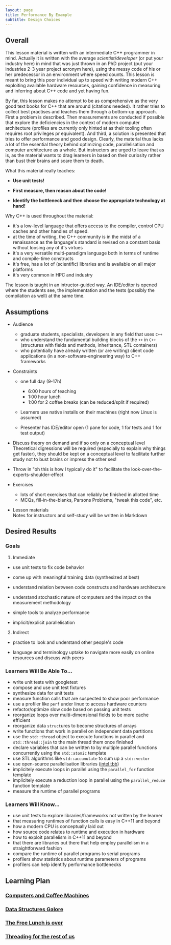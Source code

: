 ```yaml
---
layout: page
title: Performance By Example
subtitle: Design Choices
---
```


## Overall

This lesson material is written with an intermediate C++ programmer in mind. Actually it is written with the average _scientist_/_developer_ (or put your industry here) in mind that was just thrown in an PhD project (put your industries 2-3 year project acronym here), using the messy code of his or her predecessor in an environment where speed counts. This lesson is meant to bring this poor individual up to speed with writing modern C++ exploiting available hardware resources, gaining confidence in measuring and inferring about C++ code and yet having fun. 

By far, this lesson makes no attempt to be as comprehensive as the very good text books for C++ that are around (citations needed). It rather tries to collect best practises and teaches them through a bottom-up approach. First a problem is described. Then measurements are conducted if possible that explore the deficiencies in the context of modern computer architecture (profiles are currently only hinted at as their tooling often requires root privileges pr equivalent). And third, a solution is presented that tries to offer performance and good design. Clearly, the material thus lacks a lot of the essential theory behind optimizing code, parallelisation and computer architecture as a whole. But instructors are urged to leave that as is, as the material wants to drag learners in based on their curiosity rather than bust their brains and scare them to death.

What this material really teaches:

* __Use unit tests!__

* __First measure, then reason about the code!__

* __Identify the bottleneck and then choose the appropriate technology at hand!__
        
Why C++ is used throughout the material:

* it's a low-level language that offers access to the compiler, control CPU caches and other handles of speed.
* at the time of writing, the C++ community is in the midst of a renaissance as the language's standard is revised on a constant basis without loosing any of it's virtues
* it's a very versatile multi-paradigm language both in terms of runtime and compile-time constructs
* it's free, has a lot of (scientific) libraries and is available on all major platforms
* it's very common in HPC and industry

The lesson is taught in an intructor-guided way. An IDE/editor is opened where the students see, the implementation and the tests (possibly the compilation as well) at the same time.  

## Assumptions

* Audience

  * graduate students, specialists, developers in any field that uses `C++`
  * who understand the fundamental building blocks of the `++` in `C++` (structures with fields and methods, inheritance, STL containers)
  * who potentially have already written (or are writing) client code applications (in a non-software-engineering way) to C++ frameworks

* Constraints

  * one full day (9-17h)
      * 6:00 hours of teaching
      * 1:00 hour lunch
      * 1:00 for 2 coffee breaks (can be reduced/split if required)
	  
  * Learners use native installs on their machines (right now Linux is assumed)
	  
  * Presenter has IDE/editor open (1 pane for code, 1 for tests and 1 for test output) 

* Discuss theory on demand and if so only on a conceptual level
  Theoretical digressions will be required (especially to explain why things get faster), they should be kept on a conceptual level to facilitate further study not to bust brains or impress the other sex!

* Throw in "oh this is how I typically do it" to facilitate the look-over-the-experts-shoulder-effect

* Exercises

    * lots of short exercises that can reliably be finished in allotted time
    * MCQs, fill-in-the-blanks, Parsons Problems, "tweak this code", etc.

* Lesson materials  
  Notes for instructors and self-study will be written in Markdown 

## Desired Results

### Goals

1. Immediate

* use unit tests to fix code behavior

* come up with meaningful training data (synthesized at best)

* understand relation between code constructs and hardware architecture

* understand stochastic nature of computers and the impact on the measurement methodology

* simple tools to analyze performance

* implicit/explicit parallelisation


2. Indirect 

* practise to look and understand other people's code

* language and terminology uptake to navigate more easily on online resources and discuss with peers


### Learners Will Be Able To...

* write unit tests with googletest
* compose and use unit test fixtures
* synthesize data for unit tests
* measure function calls that are suspected to show poor performance
* use a profiler like `perf` under linux to access hardware counters
* refactor/optimize slow code based on passing unit tests
* reorganize loops over multi-dimensional fields to be more cache efficient
* reorganize data `struct`ures to become structures of arrays
* write functions that work in parallel on independent data partitions
* use the `std::thread` object to execute functions in parallel and `std::thread::join` to the main thread them once finished
* declare variables that can be written to by multiple parallel functions concurrently using the `std::atomic` template
* use STL algorithms like `std::accumulate` to sum up a `std::vector`
* use open-source parallelisation libraries ([intel tbb](www.threadingbuildingblocks.org))
* implicitely execute loops in parallel using the `parallel_for` function template
* implicitely execute a reduction loop in parallel using the `parallel_reduce` function template
* measure the runtime of parallel programs 

### Learners Will Know...

* use unit tests to explore libraries/frameworks not written by the learner
* that measuring runtimes of function calls is easy in C++11 and beyond
* how a modern CPU is conceptually laid out
* how source code relates to runtime and execution in hardware
* how to exploit parallelism in C++11 and beyond
* that there are libraries out there that help employ parallelism in a straightforward fashion
* compare the runtime of parallel programs to serial programs
* profilers show statistics about runtime parameters of programs
* profilers can help identify performance bottlenecks

## Learning Plan

### [Computers and Coffee Machines](01-computers.html)
### [Data Structures Galore](02-fastslow.html)
### [The Free Lunch is over](03-plain-threads.html)
### [Threading for the rest of us](04-tbb.html)

